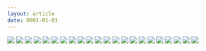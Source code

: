 ```yaml
---
layout: article
date: 0001-01-01
---
```


![](https://cdn.lewd.host/1vSvligl.png)
![](https://cdn.lewd.host/hKd3wZ3M.png)
![](https://cdn.lewd.host/BEsZxSho.jpg)
![](https://cdn.lewd.host/TXvfbfTa.jpg)
![](https://cdn.lewd.host/2gecaO6B.jpg)
![](https://cdn.lewd.host/muSEzLay.jpg)
![](https://cdn.lewd.host/pCE2UqR4.jpg)
![](https://cdn.lewd.host/audpsnrM.jpg)
![](https://cdn.lewd.host/kAUsmony.jpg)
![](https://cdn.lewd.host/wZUFzJdk.jpg)
![](https://cdn.lewd.host/zsY0vl5s.jpg)
![](https://cdn.lewd.host/2kv92gLU.jpg)
![](https://cdn.lewd.host/2H3gjjuz.jpg)
![](https://cdn.lewd.host/I6dmYRoF.jpg)
![](https://cdn.lewd.host/TXMBYR4w.jpg)
![](https://cdn.lewd.host/GUgl50vM.jpg)
![](https://cdn.lewd.host/46md3QYl.jpg)
![](https://cdn.lewd.host/39vLPQOP.jpg)
![](https://cdn.lewd.host/vHmnUXAf.jpg)
![](https://cdn.lewd.host/QXunBpUO.jpg)
![](https://cdn.lewd.host/YQjtZQuZ.jpg)
![](https://cdn.lewd.host/HMLeRFq7.jpg)